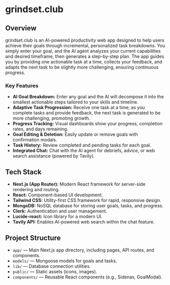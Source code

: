 # grindset.club

## Overview

grindset.club is an AI-powered productivity web app designed to help users achieve their goals through incremental, personalized task breakdowns. You simply enter your goal, and the AI agent analyzes your current capabilities and desired timeframe, then generates a step-by-step plan. The app guides you by providing one actionable task at a time, collects your feedback, and adapts the next task to be slightly more challenging, ensuring continuous progress.

### Key Features
- **AI Goal Breakdown:** Enter any goal and the AI will decompose it into the smallest actionable steps tailored to your skills and timeline.
- **Adaptive Task Progression:** Receive one task at a time; as you complete tasks and provide feedback, the next task is generated to be more challenging, promoting growth.
- **Progress Tracking:** Visual dashboards show your progress, completion rates, and days remaining.
- **Goal Editing & Deletion:** Easily update or remove goals with confirmation modals.
- **Task History:** Review completed and pending tasks for each goal.
- **Integrated Chat:** Chat with the AI agent for debriefs, advice, or web search assistance (powered by Tavily).

## Tech Stack
- **Next.js (App Router):** Modern React framework for server-side rendering and routing.
- **React:** Component-based UI development.
- **Tailwind CSS:** Utility-first CSS framework for rapid, responsive design.
- **MongoDB:** NoSQL database for storing user goals, tasks, and progress.
- **Clerk:** Authentication and user management.
- **Lucide-react:** Icon library for a modern UI.
- **Tavily API:** Enables AI-powered web search within the chat feature.

## Project Structure
- `app/` — Main Next.js app directory, including pages, API routes, and components.
- `models/` — Mongoose models for goals and tasks.
- `lib/` — Database connection utilities.
- `public/` — Static assets (icons, images).
- `components/` — Reusable React components (e.g., Sidenav, GoalModal).

